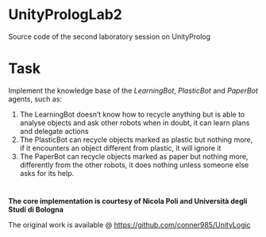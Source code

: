# UnityPrologLab2
Source code of the second laboratory session on UnityProlog

# Task
Implement the knowledge base of the *LearningBot*, *PlasticBot* and *PaperBot* agents, such as:

1. The LearningBot doesn’t know how to recycle anything but is able to analyse objects and ask other robots when in doubt, it can learn plans and delegate actions
1. The PlasticBot can recycle objects marked as plastic but nothing more, if it encounters an object different from plastic, it will ignore it
1. The PaperBot can recycle objects marked as paper but nothing more, differently from the other robots, it does nothing unless someone else asks for its help.

#

**The core implementation is courtesy of Nicola Poli and Università degli Studi di Bologna**

The original work is available @ https://github.com/conner985/UnityLogic
